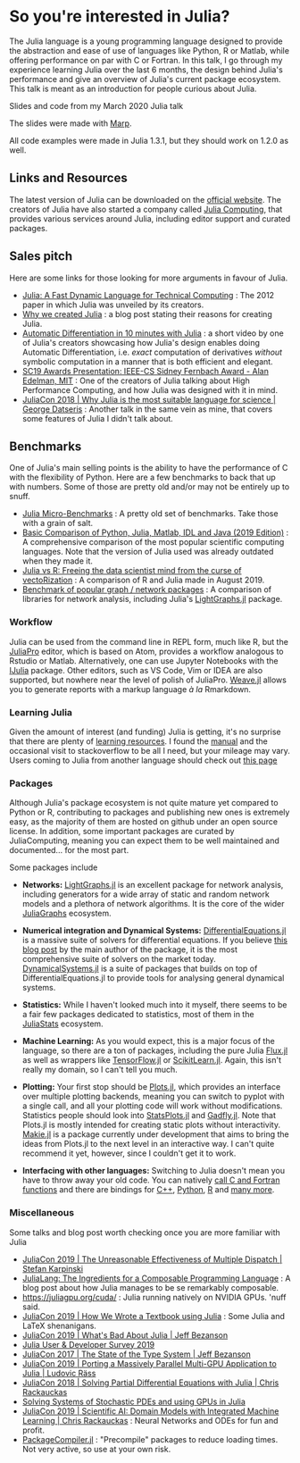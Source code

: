 # So you're interested in Julia?

The Julia language is a young programming language designed to provide the abstraction and ease of use of languages like Python, R or Matlab, while offering performance on par with C or Fortran. In this talk, I go through my experience learning Julia over the last 6 months, the design behind Julia's performance and give an overview of Julia's current package ecosystem. This talk is meant as an introduction for people curious about Julia.

Slides and code from my March 2020 Julia talk

The slides were made with [Marp](https://marp.app/).

All code examples were made in Julia 1.3.1, but they should work on 1.2.0 as well.

## Links and Resources
The latest version of Julia can be downloaded on the [official website](https://julialang.org/). The creators of Julia have also started a company called [Julia Computing](https://juliacomputing.com/), that provides various services around Julia, including editor support and curated packages.

## Sales pitch
Here are some links for those looking for more arguments in favour of Julia. 

* [Julia:  A Fast Dynamic Language for Technical Computing](https://arxiv.org/pdf/1209.5145.pdf) : The 2012 paper in which Julia was unveiled by its creators.
* [Why we created Julia](https://julialang.org/blog/2012/02/why-we-created-julia/) : a blog post stating their reasons for creating Julia.
* [Automatic Differentiation in 10 minutes with Julia](https://www.youtube.com/watch?v=vAp6nUMrKYg) : a short video by one of Julia's creators showcasing how Julia's design enables doing Automatic Differentiation, i.e. *exact* computation of derivatives *without* symbolic computation in a manner that is both efficient and elegant.
* [SC19 Awards Presentation: IEEE-CS Sidney Fernbach Award - Alan Edelman, MIT](https://www.youtube.com/watch?v=nwdGsz4rc3Q) : One of the creators of Julia talking about High Performance Computing, and how Julia was designed with it in mind.
* [JuliaCon 2018 | Why Julia is the most suitable language for science | George Datseris](https://www.youtube.com/watch?v=7y-ahkUsIrY) : Another talk in the same vein as mine, that covers some features of Julia I didn't talk about.

## Benchmarks
One of Julia's main selling points is the ability to have the performance of C with the flexibility of Python. Here are a few benchmarks to back that up with numbers. Some of those are pretty old and/or may not be entirely up to snuff.
* [Julia Micro-Benchmarks](https://julialang.org/benchmarks/) : A pretty old set of benchmarks. Take those with a grain of salt.
* [Basic Comparison of Python, Julia, Matlab, IDL and Java (2019 Edition)](https://modelingguru.nasa.gov/docs/DOC-2783) : A comprehensive comparison of the most popular scientific computing languages. Note that the version of Julia used was already outdated when they made it.
* [Julia vs R: Freeing the data scientist mind from the curse of vectoRization](https://towardsdatascience.com/freeing-the-data-scientist-mind-from-the-curse-of-vectorization-11634c370107) : A comparison of R and Julia made in August 2019.
* [Benchmark of popular graph / network packages](https://github.com/timlrx/graph-benchmarks) : A comparison of libraries for network analysis, including Julia's [LightGraphs.jl](https://github.com/JuliaGraphs/LightGraphs.jl) package.

### Workflow
Julia can be used from the command line in REPL form, much like R, but the [JuliaPro](https://juliacomputing.com/products/juliapro) editor, which is based on Atom, provides a workflow analogous to Rstudio or Matlab. Alternatively, one can use Jupyter Notebooks with the [IJulia](https://github.com/JuliaLang/IJulia.jl) package. Other editors, such as VS Code, Vim or IDEA are also supported, but nowhere near the level of polish of JuliaPro. [Weave.jl](https://github.com/JunoLab/Weave.jl) allows you to generate reports with a markup language *à la* Rmarkdown.

### Learning Julia
Given the amount of interest (and funding) Julia is getting, it's no surprise that there are plenty of [learning resources](https://julialang.org/learning/). I found the [manual](https://docs.julialang.org/en/v1/) and the occasional visit to stackoverflow to be all I need, but your mileage may vary. Users coming to Julia from another language should check out [this page](https://docs.julialang.org/en/v1/manual/noteworthy-differences/)

### Packages
Although Julia's package ecosystem is not quite mature yet compared to Python or R, contributing to packages and publishing new ones is extremely easy, as the majority of them are hosted on github under an open source license. In addition, some important packages are curated by JuliaComputing, meaning you can expect them to be well maintained and documented... for the most part.

Some packages include

* **Networks:** [LightGraphs.jl](https://github.com/JuliaGraphs/LightGraphs.jl) is an excellent package for network analysis, including generators for a wide array of static and random network models and a plethora of network algorithms. It is the core of the wider [JuliaGraphs](https://juliagraphs.github.io/) ecosystem.

* **Numerical integration and Dynamical Systems:** [DifferentialEquations.jl](https://docs.juliadiffeq.org/dev/index) is a massive suite of solvers for differential equations. If you believe [this blog post](http://www.stochasticlifestyle.com/comparison-differential-equation-solver-suites-matlab-r-julia-python-c-fortran/) by the main author of the package, it is the most comprehensive suite of solvers on the market today. [DynamicalSystems.jl](https://juliadynamics.github.io/DynamicalSystems.jl/latest/) is a suite of packages that builds on top of DifferentialEquations.jl to provide tools for analysing general dynamical systems.

* **Statistics:** While I haven't looked much into it myself, there seems to be a fair few packages dedicated to statistics, most of them in the [JuliaStats](https://github.com/JuliaStats) ecosystem.

* **Machine Learning:** As you would expect, this is a major focus of the language, so there are a ton of packages, including the pure Julia [Flux.jl](https://github.com/FluxML/Flux.jl) as well as wrappers like [TensorFlow.jl](https://github.com/malmaud/TensorFlow.jl) or [ScikitLearn.jl](https://github.com/cstjean/ScikitLearn.jl). Again, this isn't really my domain, so I can't tell you much.

* **Plotting:** 
Your first stop should be [Plots.jl](https://github.com/JuliaPlots/Plots.jl), which provides an interface over multiple plotting backends, meaning you can switch to pyplot with a single call, and all your plotting code will work without modifications. Statistics people should look into [StatsPlots.jl](https://github.com/JuliaPlots/StatsPlots.jl) and [Gadfly.jl](http://gadflyjl.org/stable/). Note that Plots.jl is mostly intended for creating static plots without interactivity. [Makie.jl](http://makie.juliaplots.org/stable/index.html) is a package currently under development that aims to bring the ideas from Plots.jl to the next level in an interactive way. I can't quite recommend it yet, however, since I couldn't get it to work.

* **Interfacing with other languages:**
Switching to Julia doesn't mean you have to throw away your old code. You can natively [call C and Fortran functions](https://docs.julialang.org/en/v1/manual/calling-c-and-fortran-code/index.html) and there are bindings for [C++](https://github.com/JuliaInterop/Cxx.jl), [Python](https://github.com/JuliaPy/PyCall.jl), [R](https://github.com/JuliaInterop/RCall.jl) and [many more](https://github.com/JuliaInterop).

### Miscellaneous
Some talks and blog post worth checking once you are more familiar with Julia
* [JuliaCon 2019 | The Unreasonable Effectiveness of Multiple Dispatch | Stefan Karpinski](https://www.youtube.com/watch?v=kc9HwsxE1OY)
* [JuliaLang: The Ingredients for a Composable Programming Language](https://white.ucc.asn.au/2020/02/09/whycompositionaljulia.html) : A blog post about how Julia manages to be se remarkably composable.
* https://juliagpu.org/cuda/ : Julia running natively on NVIDIA GPUs. 'nuff said.
* [JuliaCon 2019 | How We Wrote a Textbook using Julia](https://www.youtube.com/watch?v=ofWy5kaZU3g) : Some Julia and LaTeX shenanigans.
* [JuliaCon 2019 | What's Bad About Julia | Jeff Bezanson](https://www.youtube.com/watch?v=TPuJsgyu87U)
* [Julia User & Developer Survey 2019](https://julialang.org/blog/2019/08/2019-julia-survey/)
* [JuliaCon 2017 | The State of the Type System | Jeff Bezanson](https://www.youtube.com/watch?v=Z2LtJUe1q8c)
* [JuliaCon 2019 | Porting a Massively Parallel Multi-GPU Application to Julia | Ludovic Räss](https://www.youtube.com/watch?v=b90qqbYJ58Q)
* [JuliaCon 2018 | Solving Partial Differential Equations with Julia | Chris Rackauckas](https://www.youtube.com/watch?v=okGybBmihOE)
* [Solving Systems of Stochastic PDEs and using GPUs in Julia](http://www.stochasticlifestyle.com/solving-systems-stochastic-pdes-using-gpus-julia/)
* [JuliaCon 2019 | Scientific AI: Domain Models with Integrated Machine Learning | Chris Rackauckas](https://www.youtube.com/watch?v=FGfx8CQHdQA) : Neural Networks and ODEs for fun and profit.
* [PackageCompiler.jl](https://julialang.github.io/PackageCompiler.jl/dev/) : "Precompile" packages to reduce loading times. Not very active, so use at your own risk.
